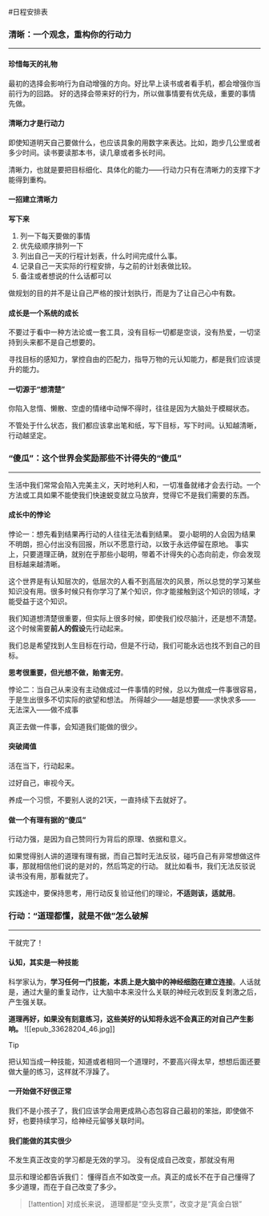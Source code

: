 #日程安排表
### 清晰：一个观念，重构你的行动力
---
#### 珍惜每天的礼物
最初的选择会影响行为自动增强的方向。好比早上读书或者看手机，都会增强你当前行为的回路。
好的选择会带来好的行为，所以做事情要有优先级，重要的事情先做。

#### 清晰力才是行动力

即使知道明天自己要做什么，也应该具象的用数字来表达。比如，跑步几公里或者多少时间。读书要读那本书，读几章或者多长时间。

清晰力，也就是要把目标细化、具体化的能力——行动力只有在清晰力的支撑下才能得到重构。

#### 一招建立清晰力

**写下来**
1. 列一下每天要做的事情
2. 优先级顺序排列一下
3. 列出自己一天的行程计划表，什么时间完成什么事。
4. 记录自己一天实际的行程安排，与之前的计划表做比较。
5. 备注或者想说的什么话都可以

做规划的目的并不是让自己严格的按计划执行，而是为了让自己心中有数。

#### 成长是一个系统的成长

不要过于看中一种方法论或一套工具，没有目标一切都是空谈，没有热爱，一切坚持到头来都不是自己想要的。

寻找目标的感知力，掌控自由的匹配力，指导万物的元认知能力，都是我们应该提升的能力。

#### 一切源于“想清楚”

你陷入怠惰、懒散、空虚的情绪中动惮不得时，往往是因为大脑处于模糊状态。

不管处于什么状态，我们都应该拿出笔和纸，写下目标，写下时间。认知越清晰，行动越坚定。

### “傻瓜”：这个世界会奖励那些不计得失的“傻瓜”
---
生活中我们常常会陷入完美主义，天时地利人和，一切准备就绪才会去行动。一个方法或工具如果不能使我们快速蜕变就立马放弃，觉得它不是我们需要的东西。

#### 成长中的悖论

悖论一：想先看到结果再行动的人往往无法看到结果。
    耍小聪明的人会因为结果不明朗，担心付出没有回报，所以不愿意行动，以致于永远停留在原地。
    事实上，只要道理正确，就别在乎那些小聪明，带着不计得失的心态向前走，你会发现目标越来越清晰。


这个世界是有认知层次的，低层次的人看不到高层次的风景，所以总觉的学习某些知识没有用。很多时候只有你学习了某个知识，你才能接触到这个知识的领域，才能受益于这个知识。

我们知道想清楚很重要，但实际上很多时候，即使我们绞尽脑汁，还是想不清楚。这个时候需要**前人的假设**先行动起来。

我们总是希望找到人生目标在行动，但是不行动，我们可能永远也找不到自己的目标。

**思考很重要，但光想不做，贻害无穷**。

悖论二：当自己从来没有主动做成过一件事情的时候，总以为做成一件事很容易，于是生出很多不切实际的欲望和想法。
    所得越少——越是想要——求快求多——无法深入——做不成事

真正去做一件事，会知道我们能做的很少。

#### 突破阈值

活在当下，行动起来。

过好自己，审视今天。

养成一个习惯，不要别人说的21天，一直持续下去就好了。

#### 做一个有理有据的“傻瓜”

行动力强，是因为自己赞同行为背后的原理、依据和意义。

如果觉得别人讲的道理有理有据，而自己暂时无法反驳，碰巧自己有非常想做这件事，那就相信他们说的是对的，然后笃定的行动。
    就比如看书，我们无法反驳说读书没有用，那看就完了。

实践途中，要保持思考，用行动反复验证他们的理论，**不适则该，适就用**。

### 行动：“道理都懂，就是不做”怎么破解
---
干就完了！

#### 认知，其实是一种技能

科学家认为，**学习任何一门技能，本质上是大脑中的神经细胞在建立连接**。人话就是，通过大量的重复动作，让大脑中本来没什么关联的神经元收到反复刺激之后，产生强关联。

**道理再好，如果没有刻意练习，这些美好的认知将永远不会真正的对自己产生影响。**
![[epub_33628204_46.jpg]]

> [!tip]
> 把认知当成一种技能，知道或者相同一个道理时，不要高兴得太早，想想后面还要做大量的练习，这样就不浮躁了。


#### 一开始做不好很正常

我们不是小孩子了，我们应该学会用更成熟心态包容自己最初的笨拙，即使做不好，也要持续学习，给神经元留够关联时间。

#### 我们能做的其实很少

不发生真正改变的学习都是无效的学习。
    没有促成自己改变，那就没有用

显示和理论都告诉我们： 懂得百点不如改变一点。真正的成长不在于自己懂得了多少道理，而在于自己改变了多少。

>[!attention]
>对成长来说， 道理都是“空头支票”，改变才是“真金白银”

